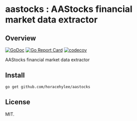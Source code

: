 # aastocks : AAStocks financial market data extractor

## Overview

[![GoDoc](https://godoc.org/github.com/horacehylee/aastocks?status.svg)](https://godoc.org/github.com/horacehylee/aastocks)
[![Go Report Card](https://goreportcard.com/badge/github.com/horacehylee/aastocks)](https://goreportcard.com/report/github.com/horacehylee/aastocks)
[![codecov](https://codecov.io/gh/horacehylee/aastocks/branch/master/graph/badge.svg)](https://codecov.io/gh/horacehylee/aastocks)

AAStocks financial market data extractor

## Install

```
go get github.com/horacehylee/aastocks
```

## License

MIT.

